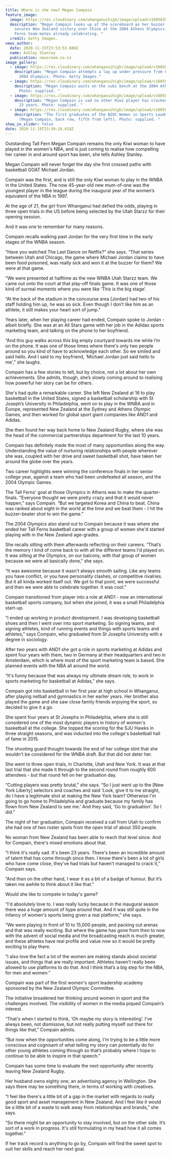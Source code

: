 ```yaml
---
title: Where is she now? Megan Compain
feature_image:
  image: https://res.cloudinary.com/whanganuihigh/image/upload/v1605830377/News/Megan_Compain_ex_news.co.nz._1.Photo_Getty_Images..jpg
  description: "Megan Compain looks up at the scoreboard as her buzzer-beater shot
    secures New Zealand victory over China at the 2004 Athens Olympics; her Tall
    Ferns team-mates already celebrating. "
  credit: Getty Images.
news_author:
  date: 2020-11-15T23:53:53.889Z
  name: Ashley Stanley
  publication: newsroom.co.nz
image_gallery:
  - image: https://res.cloudinary.com/whanganuihigh/image/upload/v1605830397/News/Megan_Compain_ex_news.co.nz._2.Photo_Getty_Images..jpg
    description: "Megan Compain attempts a lay up under pressure from China at the
      2004 Olympics. Photo: Getty Images."
  - image: https://res.cloudinary.com/whanganuihigh/image/upload/v1605830411/News/Megan_Compain_ex_news.co.nz._3.Photo_Getty_Images..jpg
    description: "Megan Compain waits on the subs bench at the 2004 Athens Olympics.
      Photo: supplied. "
  - image: https://res.cloudinary.com/whanganuihigh/image/upload/v1605830423/News/Megan_Compain_ex_news.co.nz._4.Photo_Getty_Images..jpg
    description: "Megan Compain is sad no other Kiwi player has cracked the WNBA in
      23 years. Photo: supplied. "
  - image: https://res.cloudinary.com/whanganuihigh/image/upload/v1605830436/News/Megan_Compain_ex_news.co.nz._5.Photo_Getty_Images..jpg
    description: "The first graduates of the NZOC Women in Sports Leadership Academy
      (Megan Compain, back row, fifth from left). Photo: supplied. "
show_in_slider: false
date: 2020-11-19T23:59:18.618Z
---
```

Outstanding Tall Fern Megan Compain remains the only Kiwi woman to have played in the women's NBA, and is just coming to realise how compelling her career in and around sport has been, she tells Ashley Stanley.

Megan Compain will never forget the day she first crossed paths with basketball GOAT Michael Jordan.

Compain was the first, and is still the only Kiwi woman to play in the WNBA in the United States. The now 45-year-old new mum-of-one was the youngest player in the league during the inaugural year of the women’s equivalent of the NBA in 1997. 

At the age of 21, the girl from Whanganui had defied the odds, playing in three open trials in the US before being selected by the Utah Starzz for their opening session. 

And it was one to remember for many reasons.  

Compain recalls walking past Jordan for the very first time in the early stages of the WNBA season. 

“Have you watched The Last Dance on Netflix?” she says. “That series between Utah and Chicago, the game where Michael Jordan claims to have been food poisoned, was really sick and won it at the buzzer for them? We were at that game. 

“We were presented at halftime as the new WNBA Utah Starzz team. We came out onto the court at that play-off finals game. It was one of those kind of surreal moments where you were like ‘This is the big stage’. 

“At the back of the stadium in the concourse area [Jordan] had two of his staff holding him up, he was so sick. Even though I don’t like him as an athlete, it still makes your heart sort of jump." 

Years later, when her playing career had ended, Compain spoke to Jordan - albeit briefly. She was at an All Stars game with her job in the Adidas sports marketing team, and talking on the phone to her boyfriend. 

“And this guy walks across this big empty courtyard towards me while I’m on the phone. It was one of those times where there's only two people around so you kind of have to acknowledge each other. So we smiled and said hello. And I said to my boyfriend, 'Michael Jordan just said hello to me',” she laughs. 

Compain has a few stories to tell, but by choice, not a lot about her own achievements. She admits, though, she’s slowly coming around to realising how powerful her story can be for others. 

She's had quite a remarkable career. She left New Zealand at 16 to play basketball in the United States, signed a basketball scholarship with St Joseph’s University in Philadelphia, went on to play in the WNBA and in Europe, represented New Zealand at the Sydney and Athens Olympic Games, and then worked for global sport giant companies like AND1 and Adidas. 

She then found her way back home to New Zealand Rugby, where she was the head of the commercial partnerships department for the last 10 years. 

Compain has definitely made the most of many opportunities along the way.  Understanding the value of nurturing relationships with people wherever she was, coupled with her drive and sweet basketball shot, have taken her around the globe over the years. 

Two career highlights were winning the conference finals in her senior college year, against a team who had been undefeated all season, and the 2004 Olympic Games.

The Tall Ferns' goal at those Olympics in Athens was to make the quarter-finals.  "Everyone thought we were pretty crazy and that it would never happen,” says Compain. “But we targeted Korea and China to beat. China was ranked about eight in the world at the time and we beat them - I hit the buzzer-beater shot to win the game.”

The 2004 Olympics also stand out to Compain because it was where she ended her Tall Ferns basketball career with a group of women she'd started playing with in the New Zealand age-grades.

She recalls sitting with them afterwards reflecting on their careers. “That’s the memory I kind of come back to with all the different teams I'd played on. It was sitting at the Olympics, on our balcony, with that group of women because we were all basically done," she says.  

“It was awesome because it wasn’t always smooth sailing. Like any teams you have conflict, or you have personality clashes, or competitive rivalries. But it all kinda worked itself out. We got to that point, we were successful and then we were able to celebrate together. It was cool.” 

Compain transitioned from player into a role at AND1 - now an international basketball sports company, but when she joined, it was a small Philadelphia start-up.

“I ended up working in product development. I was developing basketball shoes and then I went over into sport marketing. So signing teams, and signing athletes, kind of running events and things with sports teams and athletes,” says Compain, who graduated from St Josephs University with a degree in sociology.

After two years with AND1 she got a role in sports marketing at Adidas and spent four years with them, two in Germany at their headquarters and two in Amsterdam, which is where most of the sport marketing team is based. She planned events with the NBA all around the world. 

“It's funny because that was always my ultimate dream role, to work in sports marketing for basketball at Adidas,” she says.

Compain got into basketball in her first year at high school in Whanganui, after playing netball and gymnastics in her earlier years. Her brother also played the game and she saw close family friends enjoying the sport, so decided to give it a go. 

She spent four years at St Josephs in Philadelphia, where she is still considered one of the most dynamic players in history of women's basketball at the college. She topped the scoring for the SJU Hawks in three straight seasons, and was inducted into the college's basketball hall of fame in 2015. 

The shooting guard thought towards the end of her college stint that she wouldn't be considered for the WNBA draft. But that did not deter her. 

She went to three open trials, in Charlotte, Utah and New York. It was at that last trial that she made it through to the second round from roughly 600 attendees - but that round fell on her graduation day.

“Cutting players was pretty brutal,” she says. “So I just went up to the [New York Liberty] selectors and coaches and said ‘Look, give it to me straight, do I have a legitimate shot at making the New York team? Otherwise I'm going to go home to Philadelphia and graduate because my family has flown from New Zealand to see me.’ And they said, 'Go to graduation'. So I did.” 

The night of her graduation, Compain received a call from Utah to confirm she had one of two roster spots from the open trial of about 350 people. 

No woman from New Zealand has been able to reach that level since. And for Compain, there's mixed emotions about that.

“I think it's really sad. It's been 23 years. There's been an incredible amount of talent that has come through since then. I know there's been a lot of girls who have come close, they’ve had trials but haven’t managed to crack it,”  Compain says.

“And then on the other hand, I wear it as a bit of a badge of honour. But it’s taken me awhile to think about it like that.” 

Would she like to compete in today's game?

“I'd absolutely love to. I was really lucky because in the inaugural season there was a huge amount of hype around that. And it was still quite in the infancy of women's sports being given a real platform,” she says. 

“We were playing in front of 10 to 15,000 people, and packing out arenas and that was really exciting. But where the game has gone from then to now with the advent of social media and  the broadcasting reach is much greater, and these athletes have real profile and value now so it would be pretty exciting to play there.

“I also love the fact a lot of the women are making stands about societal issues, and things that are really important. Athletes haven’t really been allowed to use platforms to do that. And I think that’s a big step for the NBA, for men and women.” 

Compain was part of the first women's sport leadership academy sponsored by the New Zealand Olympic Committee.

The initiative broadened her thinking around women in sport and the challenges involved. The visibility of women in the media piqued Compain’s interest. 

“That's when I started to think, ‘Oh maybe my story is interesting’. I’ve always been, not dismissive, but not really putting myself out there for things like that,” Compain admits. 

“But now when the opportunities come along, I'm trying to be a little more conscious and cognisant of what telling my story can potentially do for other young athletes coming through so that’s probably where I hope to continue to be able to inspire in that speech.”

Compain has some time to evaluate the next opportunity after recently leaving New Zealand Rugby.

Her husband owns eighty one, an advertising agency in Wellington. She says there may be something there, in terms of working with creatives. 

“I feel like there's a little bit of a gap in the market with regards to really good sport and asset management in New Zealand. And I feel like it would be a little bit of a waste to walk away from relationships and brands,” she says.

“So there might be an opportunity to stay involved, but on the other side. It’s sort of a work in progress. It's still formulating in my head how it all comes together."

If her track record is anything to go by, Compain will find the sweet spot to suit her skills and reach her next goal. 